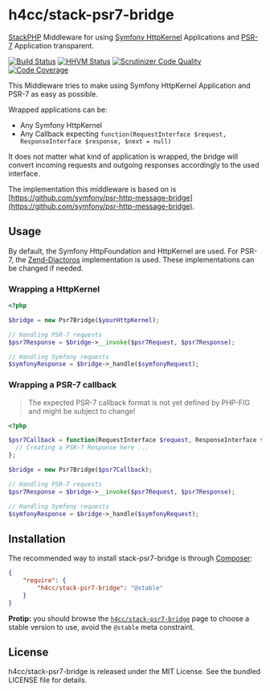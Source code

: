 # h4cc/stack-psr7-bridge

[StackPHP](http://stackphp.com/) Middleware for using [Symfony HttpKernel](http://symfony.com/doc/current/components/http_kernel/introduction.html) Applications and [PSR-7](https://github.com/php-fig/http-message) Application transparent.

[![Build Status](https://travis-ci.org/h4cc/stack-psr7-bridge.svg)](https://travis-ci.org/h4cc/stack-psr7-bridge)
[![HHVM Status](https://img.shields.io/hhvm/h4cc/stack-psr7-bridge.svg)](http://hhvm.h4cc.de/package/h4cc/stack-psr7-bridge)
[![Scrutinizer Code Quality](https://scrutinizer-ci.com/g/h4cc/stack-psr7-bridge/badges/quality-score.png)](https://scrutinizer-ci.com/g/h4cc/stack-psr7-bridge/)
[![Code Coverage](https://scrutinizer-ci.com/g/h4cc/stack-psr7-bridge/badges/coverage.png)](https://scrutinizer-ci.com/g/h4cc/stack-psr7-bridge/)


This Middleware tries to make using Symfony HttpKernel Application and PSR-7 as easy as possible.

Wrapped applications can be:

- Any Symfony HttpKernel
- Any Callback expecting `function(RequestInterface $request, ResponseInterface $response, $next = null)`

It does not matter what kind of application is wrapped, the bridge will convert incoming requests and outgoing responses accordingly to the used interface.

The implementation this middleware is based on is [https://github.com/symfony/psr-http-message-bridge](https://github.com/symfony/psr-http-message-bridge).


## Usage

By default, the Symfony HttpFoundation and HttpKernel are used.
For PSR-7, the [Zend-Diactoros](https://github.com/zendframework/zend-diactoros) implementation is used.
These implementations can be changed if needed.

### Wrapping a HttpKernel

```php
<?php

$bridge = new Psr7Bridge($yourHttpKernel);

// Handling PSR-7 requests
$psr7Response = $bridge->__invoke($psr7Request, $psr7Response);

// Handling Symfony requests
$symfonyResponse = $bridge->_handle($symfonyRequest);
```

### Wrapping a PSR-7 callback

> The expected PSR-7 callback format is not yet defined by PHP-FIG and might be subject to change!

```php
<?php

$psr7Callback = function(RequestInterface $request, ResponseInterface $response, $next = null) {
  // Creating a PSR-7 Response here ...
};

$bridge = new Psr7Bridge($psr7Callback);

// Handling PSR-7 requests
$psr7Response = $bridge->__invoke($psr7Request, $psr7Response);

// Handling Symfony requests
$symfonyResponse = $bridge->_handle($symfonyRequest);
```


## Installation

The recommended way to install stack-psr7-bridge is through [Composer](http://getcomposer.org/):

``` json
{
    "require": {
        "h4cc/stack-psr7-bridge": "@stable"
    }
}
```

**Protip:** you should browse the [`h4cc/stack-psr7-bridge`](https://packagist.org/packages/h4cc/stack-psr7-bridge)
page to choose a stable version to use, avoid the `@stable` meta constraint.



## License

h4cc/stack-psr7-bridge is released under the MIT License. See the bundled LICENSE file for details.

